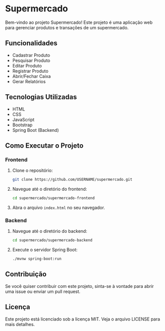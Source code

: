 # Supermercado

Bem-vindo ao projeto Supermercado! Este projeto é uma aplicação web para gerenciar produtos e transações de um supermercado.

## Funcionalidades

- Cadastrar Produto
- Pesquisar Produto
- Editar Produto
- Registrar Produto
- Abrir/Fechar Caixa
- Gerar Relatórios

## Tecnologias Utilizadas

- HTML
- CSS
- JavaScript
- Bootstrap
- Spring Boot (Backend)

## Como Executar o Projeto

### Frontend

1. Clone o repositório:
    ```sh
    git clone https://github.com/USERNAME/supermercado.git
    ```
2. Navegue até o diretório do frontend:
    ```sh
    cd supermercado/supermercado-frontend
    ```
3. Abra o arquivo `index.html` no seu navegador.

### Backend

1. Navegue até o diretório do backend:
    ```sh
    cd supermercado/supermercado-backend
    ```
2. Execute o servidor Spring Boot:
    ```sh
    ./mvnw spring-boot:run
    ```

## Contribuição

Se você quiser contribuir com este projeto, sinta-se à vontade para abrir uma issue ou enviar um pull request.

## Licença

Este projeto está licenciado sob a licença MIT. Veja o arquivo LICENSE para mais detalhes.
